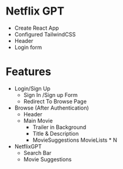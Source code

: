 # Netflix GPT 

- Create React App 
- Configured TailwindCSS
- Header
- Login form

# Features
- Login/Sign Up
  - Sign In /Sign up Form 
  - Redirect To Browse Page
- Browse (After Authentication)
  - Header
  - Main Movie
    - Trailer in Background
    - Title & Description 
    - MovieSuggestions
        MovieLists * N
- NetflixGPT
    - Search Bar 
    - Movie Suggestions
